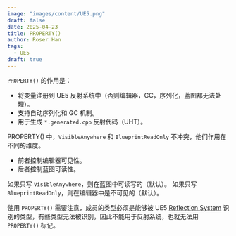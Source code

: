 ```yaml
---
image: "images/content/UE5.png"
draft: false
date: 2025-04-23
title: PROPERTY()
author: Roser Han
tags:
  - UE5
draft: true
---
```

`PROPERTY()` 的作用是：
- 将变量注册到 UE5 反射系统中（否则编辑器，GC，序列化，蓝图都无法处理）。
- 支持自动序列化和 GC 机制。
- 用于生成 `*.generated.cpp` 反射代码（UHT）。

PROPERTY() 中，`VisibleAnywhere` 和 `BlueprintReadOnly` 不冲突，他们作用在不同的维度。
- 前者控制编辑器可见性。
- 后者控制蓝图可读性。

如果只写 `VisibleAnywhere`，则在蓝图中可读写的（默认）。
如果只写 `BlueprintReadOnly`，则在编辑器中是不可见的（默认）。

使用 `PROPERTY()` 需要注意，成员的类型必须是能够被 UE5 [Reflection System](../../Core/Reflection-System) 识别的类型，有些类型无法被识别，因此不能用于反射系统，也就无法用 `PROPERTY()` 标记。